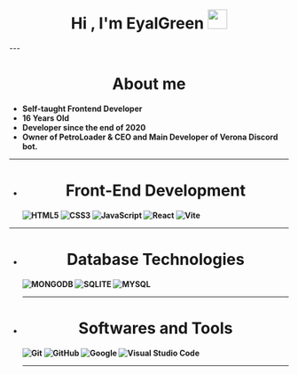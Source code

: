 <h1 align="center"><b>Hi , I'm EyalGreen </b><img src="https://media.giphy.com/media/hvRJCLFzcasrR4ia7z/giphy.gif" width="35"></h1>
---
<h1 align="center"><b>About me</h1>
  
- Self-taught Frontend Developer
- 16 Years Old
- Developer since the end of 2020
- Owner of PetroLoader & CEO and Main Developer of Verona Discord bot.

---

- <h1 align="center"><b>Front-End Development</h1>
	
   ![HTML5](https://img.shields.io/badge/HTML5%20-%23E34F26.svg?style=for-the-badge&logo=html5&logoColor=white)
   ![CSS3](https://img.shields.io/badge/CSS-%231572B6.svg?style=for-the-badge&logo=css3&logoColor=white)
   ![JavaScript](https://img.shields.io/badge/JavaScript%20-%23F7DF1E.svg?style=for-the-badge&logo=javascript&logoColor=white)
   ![React](https://img.shields.io/badge/-ReactJs-61DAFB?logo=react&logoColor=white&style=for-the-badge)
   ![Vite](https://img.shields.io/badge/Vite-%23ffc220.svg?style=for-the-badge&logo=vite&logoColor=white)

---

- <h1 align="center"><b>Database Technologies</h1>

   ![MONGODB](https://img.shields.io/badge/MongoDB-%2317ad55.svg?style=for-the-badge&logo=mongodb&logoColor=white)
   ![SQLITE](https://img.shields.io/badge/Sqlite-%2309435b.svg?style=for-the-badge&logo=sqlite&logoColor=white)
   ![MYSQL](https://img.shields.io/badge/MYSQL-%23e59008.svg?style=for-the-badge&logo=mysql&logoColor=white)
  
  ---

- <h1 align="center"><b>Softwares and Tools</h1>
	
   ![Git](https://img.shields.io/badge/git-%23F05033.svg?style=for-the-badge&logo=git&logoColor=white)
   ![GitHub](https://img.shields.io/badge/github-%23121011.svg?style=for-the-badge&logo=github&logoColor=white)
   ![Google](https://img.shields.io/badge/google-%234285F4.svg?style=for-the-badge&logo=google&logoColor=white)
   ![Visual Studio Code](https://img.shields.io/badge/Visual%20Studio%20Code-0078d7.svg?style=for-the-badge&logo=visual-studio-code&logoColor=white)

  ---
